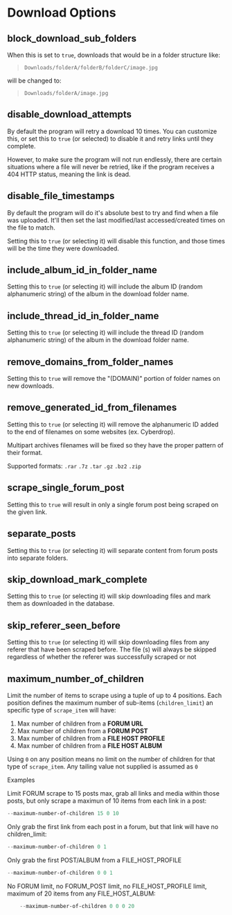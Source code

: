 # Download Options

## block_download_sub_folders

When this is set to `true`, downloads that would be in a folder structure like:

> `Downloads/folderA/folderB/folderC/image.jpg`

will be changed to:

> `Downloads/folderA/image.jpg`



## disable_download_attempts

By default the program will retry a download 10 times. You can customize this, or set this to `true` (or selected) to disable it and retry links until they complete.

However, to make sure the program will not run endlessly, there are certain situations where a file will never be retried, like if the program receives a 404 HTTP status, meaning the link is dead.



## disable_file_timestamps

By default the program will do it's absolute best to try and find when a file was uploaded. It'll then set the last modified/last accessed/created times on the file to match.

Setting this to `true` (or selecting it) will disable this function, and those times will be the time they were downloaded.



## include_album_id_in_folder_name

Setting this to `true` (or selecting it) will include the album ID (random alphanumeric string) of the album in the download folder name.



## include_thread_id_in_folder_name

Setting this to `true` (or selecting it) will include the thread ID (random alphanumeric string) of the album in the download folder name.



## remove_domains_from_folder_names

Setting this to `true` will remove the "(DOMAIN)" portion of folder names on new downloads.



## remove_generated_id_from_filenames

Setting this to `true` (or selecting it) will remove the alphanumeric ID added to the end of filenames on some websites (ex. Cyberdrop).

Multipart archives filenames will be fixed so they have the proper pattern of their format.

Supported formats: `.rar` `.7z` `.tar` `.gz` `.bz2` `.zip`



## scrape_single_forum_post

Setting this to `true` will result in only a single forum post being scraped on the given link.



## separate_posts

Setting this to `true` (or selecting it) will separate content from forum posts into separate folders.



## skip_download_mark_complete

Setting this to `true` (or selecting it) will skip downloading files and mark them as downloaded in the database.



## skip_referer_seen_before

Setting this to `true` (or selecting it) will skip downloading files from any referer that have been scraped before. The file (s) will always be skipped regardless of whether the referer was successfully scraped or not



## maximum_number_of_children

Limit the number of items to scrape using a tuple of up to 4 positions. Each position defines the maximum number of sub-items (`children_limit`) an specific type of `scrape_item` will have:


1. Max number of children from a **FORUM URL**
2. Max number of children from a **FORUM POST**
3. Max number of children from a **FILE HOST PROFILE**
4. Max number of children from a **FILE HOST ALBUM**


Using `0` on any position means no limit on the number of children for that type of `scrape_item`. Any tailing value not supplied is assumed as `0`

 Examples


Limit FORUM scrape to 15 posts max, grab all links and media within those posts, but only scrape a maximun of 10 items from each link in a post:
```powershell
--maximum-number-of-children 15 0 10

```

Only grab the first link from each post in a forum, but that link will have no children_limit:

```powershell
--maximum-number-of-children 0 1
```


Only grab the first POST/ALBUM from a FILE_HOST_PROFILE
```powershell
--maximum-number-of-children 0 0 1
```


No FORUM limit, no FORUM_POST limit, no FILE_HOST_PROFILE limit, maximum of 20 items from any FILE_HOST_ALBUM:
```powershell
    --maximum-number-of-children 0 0 0 20
```

